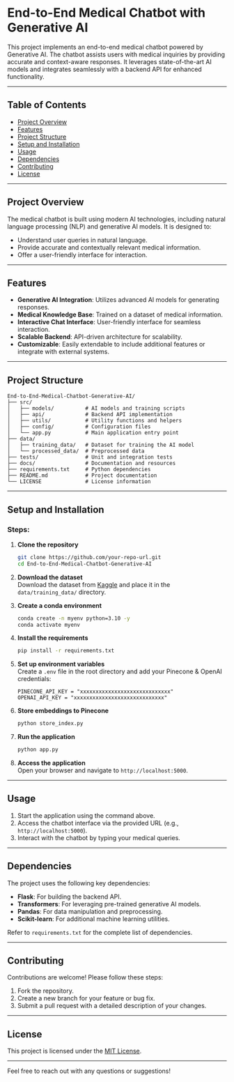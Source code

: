 # End-to-End Medical Chatbot with Generative AI

This project implements an end-to-end medical chatbot powered by Generative AI. The chatbot assists users with medical inquiries by providing accurate and context-aware responses. It leverages state-of-the-art AI models and integrates seamlessly with a backend API for enhanced functionality.

---

## Table of Contents
- [Project Overview](#project-overview)
- [Features](#features)
- [Project Structure](#project-structure)
- [Setup and Installation](#setup-and-installation)
- [Usage](#usage)
- [Dependencies](#dependencies)
- [Contributing](#contributing)
- [License](#license)

---

## Project Overview

The medical chatbot is built using modern AI technologies, including natural language processing (NLP) and generative AI models. It is designed to:
- Understand user queries in natural language.
- Provide accurate and contextually relevant medical information.
- Offer a user-friendly interface for interaction.

---

## Features

- **Generative AI Integration**: Utilizes advanced AI models for generating responses.
- **Medical Knowledge Base**: Trained on a dataset of medical information.
- **Interactive Chat Interface**: User-friendly interface for seamless interaction.
- **Scalable Backend**: API-driven architecture for scalability.
- **Customizable**: Easily extendable to include additional features or integrate with external systems.

---

## Project Structure

```
End-to-End-Medical-Chatbot-Generative-AI/
├── src/
│   ├── models/          # AI models and training scripts
│   ├── api/             # Backend API implementation
│   ├── utils/           # Utility functions and helpers
│   ├── config/          # Configuration files
│   └── app.py           # Main application entry point
├── data/
│   ├── training_data/   # Dataset for training the AI model
│   └── processed_data/  # Preprocessed data
├── tests/               # Unit and integration tests
├── docs/                # Documentation and resources
├── requirements.txt     # Python dependencies
├── README.md            # Project documentation
└── LICENSE              # License information
```

---

## Setup and Installation

### Steps:

1. **Clone the repository**  
	```bash
	git clone https://github.com/your-repo-url.git
	cd End-to-End-Medical-Chatbot-Generative-AI
	```

2. **Download the dataset**  
	Download the dataset from [Kaggle](https://www.kaggle.com/datasets/vipoooool/new-plant-diseases-dataset) and place it in the `data/training_data/` directory.

3. **Create a conda environment**  
	```bash
	conda create -n myenv python=3.10 -y
	conda activate myenv
	```

4. **Install the requirements**  
	```bash
	pip install -r requirements.txt
	```

5. **Set up environment variables**  
	Create a `.env` file in the root directory and add your Pinecone & OpenAI credentials:
	```env
	PINECONE_API_KEY = "xxxxxxxxxxxxxxxxxxxxxxxxxxxxx"
	OPENAI_API_KEY = "xxxxxxxxxxxxxxxxxxxxxxxxxxxxx"
	```

6. **Store embeddings to Pinecone**  
	```bash
	python store_index.py
	```

7. **Run the application**  
	```bash
	python app.py
	```

8. **Access the application**  
	Open your browser and navigate to `http://localhost:5000`.

---

## Usage

1. Start the application using the command above.
2. Access the chatbot interface via the provided URL (e.g., `http://localhost:5000`).
3. Interact with the chatbot by typing your medical queries.

---

## Dependencies

The project uses the following key dependencies:
- **Flask**: For building the backend API.
- **Transformers**: For leveraging pre-trained generative AI models.
- **Pandas**: For data manipulation and preprocessing.
- **Scikit-learn**: For additional machine learning utilities.

Refer to `requirements.txt` for the complete list of dependencies.

---

## Contributing

Contributions are welcome! Please follow these steps:
1. Fork the repository.
2. Create a new branch for your feature or bug fix.
3. Submit a pull request with a detailed description of your changes.

---

## License

This project is licensed under the [MIT License](LICENSE).

---

Feel free to reach out with any questions or suggestions!  